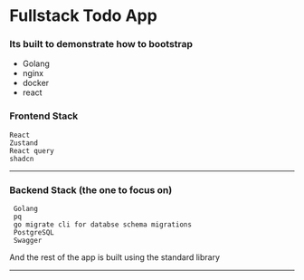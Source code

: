 # Fullstack Todo App

### Its built to demonstrate how to bootstrap 
- Golang
- nginx
- docker 
- react

### Frontend Stack
    React
    Zustand
    React query
    shadcn

---

### Backend Stack (the one to focus on)
     Golang 
     pq
     go migrate cli for databse schema migrations
     PostgreSQL
     Swagger
And the rest of the app is built using the standard library 

---
